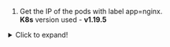 1. Get the IP of the pods with label app=nginx. <br/>**K8s** version used - **v1.19.5**

<details>
  <summary>Click to expand!</summary>

```shell
kubectl get pods -l app=nginx -o jsonpath='{range .items[*]}{.status.podIP}{"\n"}{end}'
```

**Output**

```shell
10.38.0.2
10.32.0.3
10.32.0.4
10.38.0.1
```

</details>
